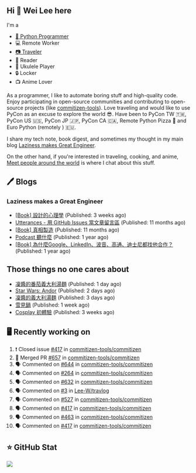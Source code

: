 ## Hi 👋 Wei Lee here

I'm a

* [🐍 Python Programmer](https://pycon-note.wei-lee.me/)
* 💻 Remote Worker
* [📷 Traveler](https://travlog.wei-lee.me/)
* 📖 Reader
* 🎵 Ukulele Player
* 🔒 Locker
* 📺 Anime Lover

As a programmer, I like to automate boring stuff and high-quality code. Enjoy participating in open-source communities and contributing to open-source projects (like [commitizen-tools](https://github.com/commitizen-tools)). Love traveling and would like to use PyCon as an excuse to explore the world 😎. Have been to PyCon TW 🇹🇼, PyCon US 🇺🇸, PyCon JP 🇯🇵, PyCon CA 🇨🇦, Remote Python Pizza 🍕 and Euro Python (remotely ) 🇪🇺.

I share my tech note, book digest, and sometimes my thought in my main blog [Laziness makes Great Engineer](https://blog.wei-lee.me/).

On the other hand, if you're interested in traveling, cooking, and anime, [Meet people around the world](https://travlog.wei-lee.me/) is where I chat about this stuff.

## 🖊️ Blogs

### Laziness makes a Great Engineer

* [[Book] 設計的心理學](https://blog.wei-lee.me/posts/book/2023/01/the-design-of-everyday-things) (Published: 3 weeks ago)
* [Utterances - 用 GitHub Issues 當文章留言區](https://blog.wei-lee.me/posts/tech/2022/02/use-github-issues-as-comment-system) (Published: 11 months ago)
* [[Book] 真相製造](https://blog.wei-lee.me/posts/book/2022/02/reality-is-business) (Published: 11 months ago)
* [Podcast 聽什麼](https://blog.wei-lee.me/posts/gossiping/2021/12/podcast-i-listen-to) (Published: 1 year ago)
* [[Book] 為什麼Google、LinkedIn、波音、高通、迪士尼都找他合作？](https://blog.wei-lee.me/posts/book/2021/12/pitch-anyting) (Published: 1 year ago)

## Those things no one cares about

* [凜醬的番茄義大利湯麵](https://travlog.wei-lee.me/posts/cook/2023/01/yuru-camp-rin-s-tomato-pasta) (Published: 1 day ago)
* [Star Wars: Andor](https://travlog.wei-lee.me/posts/review/2023/01/star-wars-andor) (Published: 2 days ago)
* [凜醬的義大利湯麵](https://travlog.wei-lee.me/posts/cook/2023/01/yuru-camp-rin-s-soup-pasta) (Published: 3 days ago)
* [雪見鍋](https://travlog.wei-lee.me/posts/cook/2023/01/misorenabe) (Published: 1 week ago)
* [Cosplay 初體驗](https://travlog.wei-lee.me/posts/review/2022/12/first-time-cosplay) (Published: 3 weeks ago)

## 🖥️ Recently working on

1. ❗️ Closed issue [#417](https://github.com/commitizen-tools/commitizen/issues/417) in [commitizen-tools/commitizen](https://github.com/commitizen-tools/commitizen)
2. 🎉 Merged PR [#657](https://github.com/commitizen-tools/commitizen/pull/657) in [commitizen-tools/commitizen](https://github.com/commitizen-tools/commitizen)
3. 🗣 Commented on [#644](https://github.com/commitizen-tools/commitizen/issues/644) in [commitizen-tools/commitizen](https://github.com/commitizen-tools/commitizen)
4. 🗣 Commented on [#264](https://github.com/commitizen-tools/commitizen/issues/264) in [commitizen-tools/commitizen](https://github.com/commitizen-tools/commitizen)
5. 🗣 Commented on [#632](https://github.com/commitizen-tools/commitizen/issues/632) in [commitizen-tools/commitizen](https://github.com/commitizen-tools/commitizen)
6. 🗣 Commented on [#3](https://github.com/Lee-W/travlog/issues/3) in [Lee-W/travlog](https://github.com/Lee-W/travlog)
7. 🗣 Commented on [#527](https://github.com/commitizen-tools/commitizen/issues/527) in [commitizen-tools/commitizen](https://github.com/commitizen-tools/commitizen)
8. 🗣 Commented on [#417](https://github.com/commitizen-tools/commitizen/issues/417) in [commitizen-tools/commitizen](https://github.com/commitizen-tools/commitizen)
9. 🗣 Commented on [#463](https://github.com/commitizen-tools/commitizen/issues/463) in [commitizen-tools/commitizen](https://github.com/commitizen-tools/commitizen)
10. 🗣 Commented on [#417](https://github.com/commitizen-tools/commitizen/issues/417) in [commitizen-tools/commitizen](https://github.com/commitizen-tools/commitizen)


## ⭐ GitHub Stat
[![](https://github-readme-stats.vercel.app/api?username=Lee-W&show_icons=true&hide_title=true)](https://github.com/anuraghazra/github-readme-stats)
